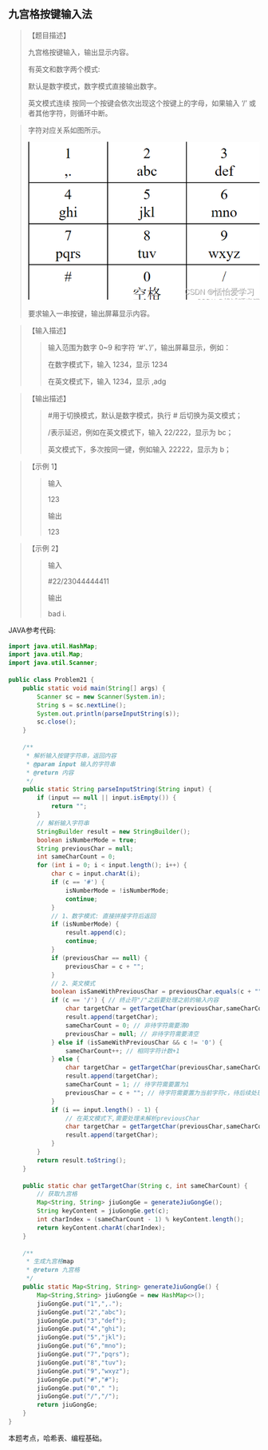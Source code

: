 ## 九宫格按键输入法

> 【题目描述】
> 
> 九宫格按键输入，输出显示内容。
> 
> 有英文和数字两个模式: 
> 
> 默认是数字模式，数字模式直接输出数字。
>
> 英文模式连续 按同一个按键会依次出现这个按键上的字母，如果输入 ‘/’ 或者其他字符，则循环中断。

> 字符对应关系如图所示。
> 
> ![nineGridPrint.png](img/nineGridPrint.png)
>
> 要求输入一串按键，输出屏幕显示内容。

> 【输入描述】
>> 输入范围为数字 0~9 和字符 ‘#’、’/’，输出屏幕显示，例如：
>> 
>> 在数字模式下，输入 1234，显示 1234
>> 
>> 在英文模式下，输入 1234，显示 ,adg

> 【输出描述】
>> #用于切换模式，默认是数字模式，执行 # 后切换为英文模式；
>> 
>>/表示延迟，例如在英文模式下，输入 22/222，显示为 bc；
>> 
>> 英文模式下，多次按同一键，例如输入 22222，显示为 b；

> 【示例 1】
> 
>> 输入
>> 
>> 123
>> 
>> 输出
>> 
>> 123

> 【示例 2】
> 
>> 输入
>> 
>> #22/23044444411
>> 
>> 输出
>> 
>> bad i.

JAVA参考代码:
```java
import java.util.HashMap;
import java.util.Map;
import java.util.Scanner;

public class Problem21 {
    public static void main(String[] args) {
        Scanner sc = new Scanner(System.in);
        String s = sc.nextLine();
        System.out.println(parseInputString(s));
        sc.close();
    }

    /**
     * 解析输入按键字符串，返回内容
     * @param input 输入的字符串
     * @return 内容
     */
    public static String parseInputString(String input) {
        if (input == null || input.isEmpty()) {
            return "";
        }
        // 解析输入字符串
        StringBuilder result = new StringBuilder();
        boolean isNumberMode = true;
        String previousChar = null;
        int sameCharCount = 0;
        for (int i = 0; i < input.length(); i++) {
            char c = input.charAt(i);
            if (c == '#') {
                isNumberMode = !isNumberMode;
                continue;
            }
            // 1、数字模式: 直接拼接字符后返回
            if (isNumberMode) {
                result.append(c);
                continue;
            }
            if (previousChar == null) {
                previousChar = c + "";
            }
            // 2、英文模式
            boolean isSameWithPreviousChar = previousChar.equals(c + "");
            if (c == '/') { // 终止符"/"之后要处理之前的输入内容
                char targetChar = getTargetChar(previousChar,sameCharCount);
                result.append(targetChar);
                sameCharCount = 0; // 非待字符需要清0
                previousChar = null; // 非待字符需要清空
            } else if (isSameWithPreviousChar && c != '0') {
                sameCharCount++; // 相同字符计数+1
            } else {
                char targetChar = getTargetChar(previousChar,sameCharCount);
                result.append(targetChar);
                sameCharCount = 1; // 待字符需要置为1
                previousChar = c + ""; // 待字符需要置为当前字符c，待后续处理
            }
            if (i == input.length() - 1) {
                // 在英文模式下,需要处理未解析previousChar
                char targetChar = getTargetChar(previousChar,sameCharCount);
                result.append(targetChar);
            }
        }
        return result.toString();
    }

    public static char getTargetChar(String c, int sameCharCount) {
        // 获取九宫格
        Map<String, String> jiuGongGe = generateJiuGongGe();
        String keyContent = jiuGongGe.get(c);
        int charIndex = (sameCharCount - 1) % keyContent.length();
        return keyContent.charAt(charIndex);
    }

    /**
     * 生成九宫格map
     * @return 九宫格
     */
    public static Map<String, String> generateJiuGongGe() {
        Map<String,String> jiuGongGe = new HashMap<>();
        jiuGongGe.put("1",",.");
        jiuGongGe.put("2","abc");
        jiuGongGe.put("3","def");
        jiuGongGe.put("4","ghi");
        jiuGongGe.put("5","jkl");
        jiuGongGe.put("6","mno");
        jiuGongGe.put("7","pqrs");
        jiuGongGe.put("8","tuv");
        jiuGongGe.put("9","wxyz");
        jiuGongGe.put("#","#");
        jiuGongGe.put("0"," ");
        jiuGongGe.put("/","/");
        return jiuGongGe;
    }
}
```
本题考点，哈希表、编程基础。